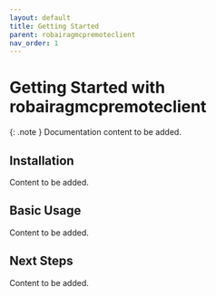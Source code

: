 ```yaml
---
layout: default
title: Getting Started
parent: robairagmcpremoteclient
nav_order: 1
---
```


# Getting Started with robairagmcpremoteclient

{: .note }
Documentation content to be added.

## Installation

Content to be added.

## Basic Usage

Content to be added.

## Next Steps

Content to be added.
